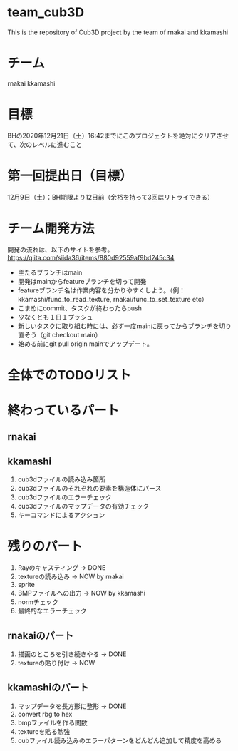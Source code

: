 # team_cub3D
This is the repository of Cub3D project by the team of rnakai and kkamashi

# チーム
rnakai kkamashi

# 目標
BHの2020年12月21日（土）16:42までにこのプロジェクトを絶対にクリアさせて、次のレベルに進むこと

# 第一回提出日（目標）
12月9日（土）：BH期限より12日前（余裕を持って3回はリトライできる）

# チーム開発方法
開発の流れは、以下のサイトを参考。<br>
https://qiita.com/siida36/items/880d92559af9bd245c34

- 主たるブランチはmain
- 開発はmainからfeatureブランチを切って開発
- featureブランチ名は作業内容を分かりやすくしよう。（例：kkamashi/func_to_read_texture, rnakai/func_to_set_texture etc）
- こまめにcommit、タスクが終わったらpush
- 少なくとも１日１プッシュ
- 新しいタスクに取り組む時には、必ず一度mainに戻ってからブランチを切り直そう（git checkout main）
- 始める前にgit pull origin mainでアップデート。

# 全体でのTODOリスト

# 終わっているパート
## rnakai

## kkamashi
1. cub3dファイルの読み込み箇所
2. cub3dファイルのそれぞれの要素を構造体にパース
3. cub3dファイルのエラーチェック
4. cub3dファイルのマップデータの有効チェック
5. キーコマンドによるアクション

# 残りのパート

1. Rayのキャスティング -> DONE
2. textureの読み込み -> NOW by rnakai
3. sprite
4. BMPファイルへの出力 -> NOW by kkamashi
5. normチェック
6. 最終的なエラーチェック

## rnakaiのパート
1. 描画のところを引き続きやる -> DONE
2. textureの貼り付け -> NOW

## kkamashiのパート
1. マップデータを長方形に整形 -> DONE
2. convert rbg to hex
3. bmpファイルを作る関数
4. textureを貼る勉強
5. cubファイル読み込みのエラーパターンをどんどん追加して精度を高める